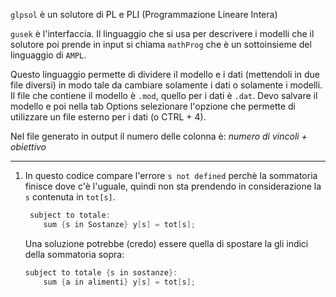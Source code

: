 `glpsol` è un solutore di PL e PLI (Programmazione Lineare Intera)

`gusek` è l'interfaccia. Il linguaggio che si usa per descrivere i modelli che il solutore poi prende in input si chiama `mathProg` che è un sottoinsieme del linguaggio di `AMPL`.

Questo linguaggio permette di dividere il modello e i dati (mettendoli in due file diversi) in modo tale da cambiare solamente i dati o solamente i modelli.
 Il file che contiene il modello è `.mod`, quello per i dati è `.dat`. Devo salvare il modello e poi nella tab Options selezionare l'opzione che permette di utilizzare un file esterno per i dati (o CTRL + 4).

Nel file generato in output il numero delle colonna è: *numero di vincoli + obiettivo*  

---

1. In questo codice compare l'errore `s not defined` perchè la sommatoria finisce dove c'è l'uguale, quindi non sta prendendo in considerazione la `s` contenuta in `tot[s]`.   
   
   ```go
    subject to totale:
       sum {s in Sostanze} y[s] = tot[s];
   ```
   
   Una soluzione potrebbe (credo) essere quella di spostare la gli indici della sommatoria sopra:
   
   ```go
   subject to totale {s in sostanze}:
       sum {a in alimenti} y[s] = tot[s];
   ```
